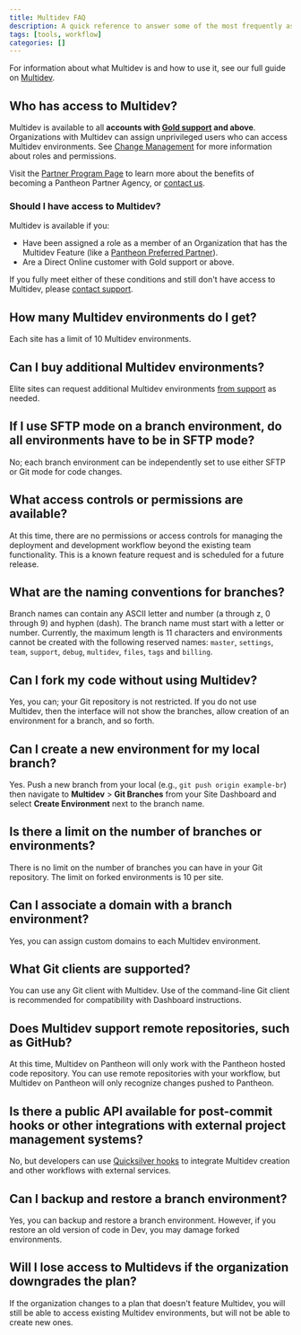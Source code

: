 ```yaml
---
title: Multidev FAQ
description: A quick reference to answer some of the most frequently asked questions about Multidev.
tags: [tools, workflow]
categories: []
---
```

For information about what Multidev is and how to use it, see our full guide on [Multidev](/multidev/).

## Who has access to Multidev?

Multidev is available to all **accounts with [Gold support](/support/#support-features-and-response-times) and above**. Organizations with Multidev can assign unprivileged users who can access Multidev environments. See [Change Management](/change-management/) for more information about roles and permissions.

Visit the [Partner Program Page](https://pantheon.io/agencies/partner-program) to learn more about the benefits of becoming a Pantheon Partner Agency, or [contact us](https://pantheon.io/contact-us).

### Should I have access to Multidev?

Multidev is available if you:

 - Have been assigned a role as a member of an Organization that has the Multidev Feature (like a [Pantheon Preferred Partner](https://pantheon.io/agencies/partner-program)).
 - Are a Direct Online customer with Gold support or above.

If you fully meet either of these conditions and still don't have access to Multidev, please [contact support](https://dashboard.pantheon.io/#support).

## How many Multidev environments do I get?

Each site has a limit of 10 Multidev environments.

## Can I buy additional Multidev environments?

Elite sites can request additional Multidev environments [from support](/support/) as needed.

## If I use SFTP mode on a branch environment, do all environments have to be in SFTP mode?

No; each branch environment can be independently set to use either SFTP or Git mode for code changes.

## What access controls or permissions are available?

At this time, there are no permissions or access controls for managing the deployment and development workflow beyond the existing team functionality. This is a known feature request and is scheduled for a future release.

## What are the naming conventions for branches?

Branch names can contain any ASCII letter and number (a through z, 0 through 9) and hyphen (dash). The branch name must start with a letter or number. Currently, the maximum length is 11 characters and environments cannot be created with the following reserved names: `master`, `settings`, `team`, `support`, `debug`, `multidev`, `files`, `tags`  and `billing`.

## Can I fork my code without using Multidev?

Yes, you can; your Git repository is not restricted. If you do not use Multidev, then the interface will not show the branches, allow creation of an environment for a branch, and so forth.

## Can I create a new environment for my local branch?
Yes. Push a new branch from your local (e.g., `git push origin example-br`) then navigate to **Multidev** > **Git Branches** from your Site Dashboard and select **Create Environment** next to the branch name.

## Is there a limit on the number of branches or environments?
There is no limit on the number of branches you can have in your Git repository. The limit on forked environments is 10 per site.

## Can I associate a domain with a branch environment?

Yes, you can assign custom domains to each Multidev environment.

## What Git clients are supported?

You can use any Git client with Multidev. Use of the command-line Git client is recommended for compatibility with Dashboard instructions.

## Does Multidev support remote repositories, such as GitHub?

At this time, Multidev on Pantheon will only work with the Pantheon hosted code repository. You can use remote repositories with your workflow, but Multidev on Pantheon will only recognize changes pushed to Pantheon.

## Is there a public API available for post-commit hooks or other integrations with external project management systems?

No, but developers can use [Quicksilver hooks](/quicksilver/#hooks) to integrate Multidev creation and other workflows with external services.

## Can I backup and restore a branch environment?

Yes, you can backup and restore a branch environment. However, if you restore an old version of code in Dev, you may damage forked environments.

## Will I lose access to Multidevs if the organization downgrades the plan?

If the organization changes to a plan that doesn't feature Multidev, you will still be able to access existing Multidev environments, but will not be able to create new ones.
